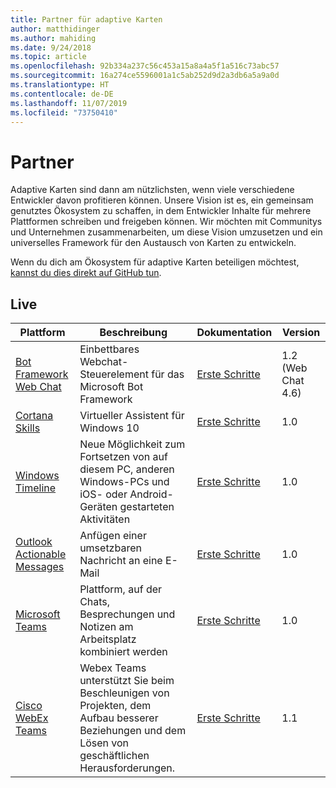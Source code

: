 ```yaml
---
title: Partner für adaptive Karten
author: matthidinger
ms.author: mahiding
ms.date: 9/24/2018
ms.topic: article
ms.openlocfilehash: 92b334a237c56c453a15a8a4a5f1a516c73abc57
ms.sourcegitcommit: 16a274ce5596001a1c5ab252d9d2a3db6a5a9a0d
ms.translationtype: HT
ms.contentlocale: de-DE
ms.lasthandoff: 11/07/2019
ms.locfileid: "73750410"
---
```

# <a name="partners"></a>Partner 

Adaptive Karten sind dann am nützlichsten, wenn viele verschiedene Entwickler davon profitieren können. Unsere Vision ist es, ein gemeinsam genutztes Ökosystem zu schaffen, in dem Entwickler Inhalte für mehrere Plattformen schreiben und freigeben können. Wir möchten mit Communitys und Unternehmen zusammenarbeiten, um diese Vision umzusetzen und ein universelles Framework für den Austausch von Karten zu entwickeln.

Wenn du dich am Ökosystem für adaptive Karten beteiligen möchtest, [kannst du dies direkt auf GitHub tun](https://github.com/Microsoft/AdaptiveCards).

## <a name="live"></a>Live

Plattform | Beschreibung | Dokumentation | Version
---------|-------------|---------------|---------
[Bot Framework Web Chat](https://github.com/Microsoft/BotFramework-WebChat)  | Einbettbares Webchat-Steuerelement für das Microsoft Bot Framework | [Erste Schritte](https://docs.microsoft.com/en-us/adaptive-cards/get-started/bots) | 1.2 (Web Chat 4.6)
[Cortana Skills](https://docs.microsoft.com/en-us/cortana/skills/adaptive-cards) | Virtueller Assistent für Windows 10 | [Erste Schritte](https://docs.microsoft.com/en-us/adaptive-cards/get-started/bots) | 1.0
[Windows Timeline](https://blogs.windows.com/windowsexperience/2017/12/19/announcing-windows-10-insider-preview-build-17063-pc/) | Neue Möglichkeit zum Fortsetzen von auf diesem PC, anderen Windows-PCs und iOS- oder Android-Geräten gestarteten Aktivitäten | [Erste Schritte](https://docs.microsoft.com/en-us/adaptive-cards/get-started/windows) | 1.0
[Outlook Actionable Messages](https://docs.microsoft.com/en-us/outlook/actionable-messages/)  | Anfügen einer umsetzbaren Nachricht an eine E-Mail | [Erste Schritte](https://docs.microsoft.com/en-us/outlook/actionable-messages/) | 1.0
[Microsoft Teams](https://products.office.com/en-US/microsoft-teams/group-chat-software) | Plattform, auf der Chats, Besprechungen und Notizen am Arbeitsplatz kombiniert werden | [Erste Schritte](https://docs.microsoft.com/en-us/microsoftteams/platform/concepts/cards/cards-reference#adaptive-card) | 1.0
[Cisco WebEx Teams](https://www.webex.com/team-collaboration.html) | Webex Teams unterstützt Sie beim Beschleunigen von Projekten, dem Aufbau besserer Beziehungen und dem Lösen von geschäftlichen Herausforderungen. | [Erste Schritte](https://developer.webex.com/docs/api/guides/cards) | 1.1
